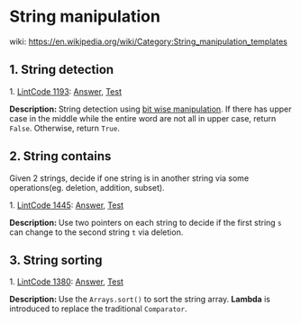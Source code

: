 # String manipulation
wiki: https://en.wikipedia.org/wiki/Category:String_manipulation_templates

## 1. String detection
<div>
    <p>
        1. 
        <a href="https://www.lintcode.com/problem/detect-capital/description">LintCode 1193</a>:  
        <a href="https://github.com/Tony-Hu/ShuaTi-Online.Judge.Problems.Solving/blob/master/src/main/java/string/LintCode1193.java">Answer</a>, 
        <a href="https://github.com/Tony-Hu/ShuaTi-Online.Judge.Problems.Solving/blob/master/src/test/java/string/LintCode1193Test.java">Test</a>
    </p>
    <p><b>Description: </b>String detection using <a href="https://github.com/Tony-Hu/ShuaTi-Online.Judge.Problems.Solving/tree/master/src/main/java/bitOperation">bit wise manipulation</a>. 
    If there has upper case in the middle while the entire word are not all in upper case, return <code>False</code>. Otherwise, return <code>True</code>.</p>
</div>

## 2. String contains
Given 2 strings, decide if one string is in another string via some operations(eg. deletion, addition, subset).<br>
<div>
    <p>
        1. 
        <a href="https://www.lintcode.com/problem/delete-characters/description">LintCode 1445</a>:  
        <a href="https://github.com/Tony-Hu/ShuaTi-Online.Judge.Problems.Solving/blob/master/src/main/java/string/LintCode1445.java">Answer</a>, 
        <a href="https://github.com/Tony-Hu/ShuaTi-Online.Judge.Problems.Solving/blob/master/src/test/java/string/LintCode1445Test.java">Test</a>
    </p>
    <p><b>Description: </b>Use two pointers on each string to decide if the first string <code>s</code> can change to the second string <code>t</code>
    via deletion.</p>
</div>

## 3. String sorting
<div>
    <p>
        1. 
        <a href="https://www.lintcode.com/problem/log-sorting/description">LintCode 1380</a>:  
        <a href="https://github.com/Tony-Hu/ShuaTi-Online.Judge.Problems.Solving/blob/master/src/main/java/string/LintCode1380.java">Answer</a>, 
        <a href="https://github.com/Tony-Hu/ShuaTi-Online.Judge.Problems.Solving/blob/master/src/test/java/string/LintCode1380Test.java">Test</a>
    </p>
    <p><b>Description: </b>Use the <code>Arrays.sort()</code> to sort the string array. <b>Lambda</b> is introduced to replace the traditional <code>Comparator</code>.</p>
</div>